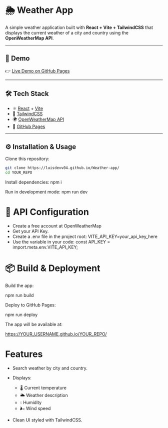# 🌦️ Weather App

A simple weather application built with **React + Vite + TailwindCSS** that displays the current weather of a city and country using the **OpenWeatherMap API**.

---

## 🚀 Demo
👉 [Live Demo on GitHub Pages](https://luisdevv04.github.io/Weather-app/)

---



## 🛠️ Tech Stack
- ⚛️ [React](https://react.dev/) + [Vite](https://vitejs.dev/)
- 🎨 [TailwindCSS](https://tailwindcss.com/)
- 🌍 [OpenWeatherMap API](https://openweathermap.org/api)
- 🚀 [GitHub Pages](https://pages.github.com/)

---

## ⚙️ Installation & Usage

Clone this repository:
```bash
git clone https://luisdevv04.github.io/Weather-app/
cd YOUR_REPO

 ```
Install dependencies:
npm i

Run in development mode:
npm run dev

# 🔑 API Configuration

- Create a free account at OpenWeatherMap
- Get your API Key.
- Create a .env file in the project root:
  VITE_API_KEY=your_api_key_here
- Use the variable in your code:
  const API_KEY = import.meta.env.VITE_API_KEY;

# 📦 Build & Deployment

Build the app:

npm run build


Deploy to GitHub Pages:

npm run deploy


The app will be available at:

https://YOUR_USERNAME.github.io/YOUR_REPO/

# Features
* Search weather by city and country.

* Displays:
  * 🌡️ Current temperature
  * 🌥️ Weather description
  * 💧 Humidity
  * 🌬️ Wind speed
* Clean UI styled with TailwindCSS.


